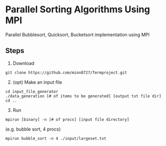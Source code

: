 # Parallel Sorting Algorithms Using MPI
Parallel Bubblesort, Quicksort, Bucketsort implementation using MPI

## Steps
1. Download
```
git clone https://github.com/minn0727/Termproject.git
```
2. (opt) Make an input file
```
cd input_file_generator
./data_generation [# of items to be generated] [output txt file dir]
cd ..
```
3. Run
```
mpirun [binary] -n [# of procs] [input file directory]
```
(e.g. bubble sort, 4 procs)
```
mpirun bubble_sort -n 4 ./input/largeset.txt
```
